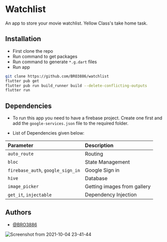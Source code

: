 
# Watchlist

An app to store your movie watchlist. Yellow Class's take home task.


## Installation

- First clone the repo
- Run command to get packages
- Run command to generate `*.g.dart` files
- Run app
```bash
git clone https://github.com/BRO3886/watchlist
flutter pub get
flutter pub run build_runner build --delete-conflicting-outputs
flutter run
```

## Dependencies
* To run this app you need to have a firebase project. Create one first and add the `google-services.json` file to the required folder.

* List of Dependencies given below:

| Parameter | Description                       |
| :-------- | :-------------------------------- |
| `auto_route`| Routing |
| `bloc`| State Management |
| `firebase_auth`, `google_sign_in`| Google Sign in |
| `hive`| Database |
| `image_picker`| Getting images from gallery |
| `get_it`, `injectable`| Dependency Injection |

## Authors

- [@BRO3886](https://www.github.com/BRO3886)

![Screenshot from 2021-10-04 23-41-44](https://user-images.githubusercontent.com/39856034/135902913-42d425cf-d900-44e4-944d-81d9abe1234c.png)


